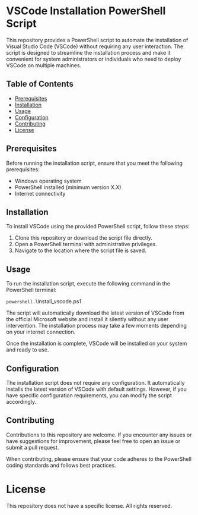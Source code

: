 # VSCode Installation PowerShell Script

This repository provides a PowerShell script to automate the installation of Visual Studio Code (VSCode) without requiring any user interaction. The script is designed to streamline the installation process and make it convenient for system administrators or individuals who need to deploy VSCode on multiple machines.

## Table of Contents

- [Prerequisites](#prerequisites)
- [Installation](#installation)
- [Usage](#usage)
- [Configuration](#configuration)
- [Contributing](#contributing)
- [License](#license)

## Prerequisites

Before running the installation script, ensure that you meet the following prerequisites:

- Windows operating system
- PowerShell installed (minimum version X.X)
- Internet connectivity

## Installation

To install VSCode using the provided PowerShell script, follow these steps:

1. Clone this repository or download the script file directly.
2. Open a PowerShell terminal with administrative privileges.
3. Navigate to the location where the script file is saved.

## Usage

To run the installation script, execute the following command in the PowerShell terminal:

```powershell```
.\install_vscode.ps1

The script will automatically download the latest version of VSCode from the official Microsoft website and install it silently without any user intervention. The installation process may take a few moments depending on your internet connection.

Once the installation is complete, VSCode will be installed on your system and ready to use.


## Configuration
The installation script does not require any configuration. It automatically installs the latest version of VSCode with default settings. However, if you have specific configuration requirements, you can modify the script accordingly.

## Contributing
Contributions to this repository are welcome. If you encounter any issues or have suggestions for improvement, please feel free to open an issue or submit a pull request.

When contributing, please ensure that your code adheres to the PowerShell coding standards and follows best practices.

# License
This repository does not have a specific license. All rights reserved.



